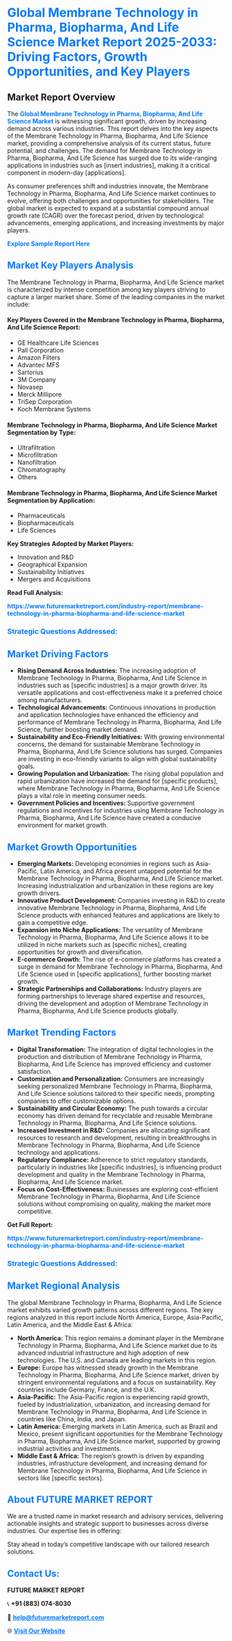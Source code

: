 <h1 style="color: #007BFF;">Global Membrane Technology in Pharma, Biopharma, And Life Science Market Report 2025-2033: Driving Factors, Growth Opportunities, and Key Players</h1>

<section id="overview">
<h2>Market Report Overview</h2>
<p>The <a href="https://www.futuremarketreport.com/industry-report/membrane-technology-in-pharma-biopharma-and-life-science-market" style="color: #007BFF; text-decoration: none;"><strong>Global Membrane Technology in Pharma, Biopharma, And Life Science Market</strong></a> is witnessing significant growth, driven by increasing demand across various industries. This report delves into the key aspects of the Membrane Technology in Pharma, Biopharma, And Life Science market, providing a comprehensive analysis of its current status, future potential, and challenges. The demand for Membrane Technology in Pharma, Biopharma, And Life Science has surged due to its wide-ranging applications in industries such as [insert industries], making it a critical component in modern-day [applications].</p>
<p>As consumer preferences shift and industries innovate, the Membrane Technology in Pharma, Biopharma, And Life Science market continues to evolve, offering both challenges and opportunities for stakeholders. The global market is expected to expand at a substantial compound annual growth rate (CAGR) over the forecast period, driven by technological advancements, emerging applications, and increasing investments by major players.</p>
</section>

<section id="overview">
<p><a href="https://www.futuremarketreport.com/request-sample/reportId=41983" style="color: #007BFF; text-decoration: none;"><strong>Explore Sample Report Here</strong></a></p>
</section>

<section id="key-players">
<h2 style="color: #007BFF;">Market Key Players Analysis</h2>
<p>The Membrane Technology in Pharma, Biopharma, And Life Science market is characterized by intense competition among key players striving to capture a larger market share. Some of the leading companies in the market include:</p>
<h4>Key Players Covered in the Membrane Technology in Pharma, Biopharma, And Life Science Report:</h4>
<ul><li>GE Healthcare Life Sciences</li><li>Pall Corporation</li><li>Amazon Filters</li><li>Advantec MFS</li><li>Sartorius</li><li>3M Company</li><li>Novasep</li><li>Merck Millipore</li><li>TriSep Corporation</li><li>Koch Membrane Systems</li></ul>
<h4>Membrane Technology in Pharma, Biopharma, And Life Science Market Segmentation by Type:</h4>
<ul><li>Ultrafiltration</li><li>Microfiltration</li><li>Nanofiltration</li><li>Chromatography</li><li>Others</li></ul>

<h4>Membrane Technology in Pharma, Biopharma, And Life Science Market Segmentation by Application:</h4>
<ul><li>Pharmaceuticals</li><li>Biopharmaceuticals</li><li>Life Sciences</li></ul>
<p><strong>Key Strategies Adopted by Market Players:</strong></p>
<ul>
<li>Innovation and R&D</li>
<li>Geographical Expansion</li>
<li>Sustainability Initiatives</li>
<li>Mergers and Acquisitions</li>
</ul>
</section>

<section>
<p><strong>Read Full Analysis: </strong></p><a href="https://www.futuremarketreport.com/industry-report/membrane-technology-in-pharma-biopharma-and-life-science-market" style="color: #007BFF; text-decoration: none;"><strong>https://www.futuremarketreport.com/industry-report/membrane-technology-in-pharma-biopharma-and-life-science-market</strong></a>
<h3 style="color: #007BFF;">Strategic Questions Addressed:</h3>
</section>

<section id="driving-factors">
<h2 style="color: #007BFF;">Market Driving Factors</h2>
<ul>
<li><strong>Rising Demand Across Industries:</strong> The increasing adoption of Membrane Technology in Pharma, Biopharma, And Life Science in industries such as [specific industries] is a major growth driver. Its versatile applications and cost-effectiveness make it a preferred choice among manufacturers.</li>
<li><strong>Technological Advancements:</strong> Continuous innovations in production and application technologies have enhanced the efficiency and performance of Membrane Technology in Pharma, Biopharma, And Life Science, further boosting market demand.</li>
<li><strong>Sustainability and Eco-Friendly Initiatives:</strong> With growing environmental concerns, the demand for sustainable Membrane Technology in Pharma, Biopharma, And Life Science solutions has surged. Companies are investing in eco-friendly variants to align with global sustainability goals.</li>
<li><strong>Growing Population and Urbanization:</strong> The rising global population and rapid urbanization have increased the demand for [specific products], where Membrane Technology in Pharma, Biopharma, And Life Science plays a vital role in meeting consumer needs.</li>
<li><strong>Government Policies and Incentives:</strong> Supportive government regulations and incentives for industries using Membrane Technology in Pharma, Biopharma, And Life Science have created a conducive environment for market growth.</li>
</ul>
</section>

<section id="growth-opportunities">
<h2 style="color: #007BFF;">Market Growth Opportunities</h2>
<ul>
<li><strong>Emerging Markets:</strong> Developing economies in regions such as Asia-Pacific, Latin America, and Africa present untapped potential for the Membrane Technology in Pharma, Biopharma, And Life Science market. Increasing industrialization and urbanization in these regions are key growth drivers.</li>
<li><strong>Innovative Product Development:</strong> Companies investing in R&D to create innovative Membrane Technology in Pharma, Biopharma, And Life Science products with enhanced features and applications are likely to gain a competitive edge.</li>
<li><strong>Expansion into Niche Applications:</strong> The versatility of Membrane Technology in Pharma, Biopharma, And Life Science allows it to be utilized in niche markets such as [specific niches], creating opportunities for growth and diversification.</li>
<li><strong>E-commerce Growth:</strong> The rise of e-commerce platforms has created a surge in demand for Membrane Technology in Pharma, Biopharma, And Life Science used in [specific applications], further boosting market growth.</li>
<li><strong>Strategic Partnerships and Collaborations:</strong> Industry players are forming partnerships to leverage shared expertise and resources, driving the development and adoption of Membrane Technology in Pharma, Biopharma, And Life Science products globally.</li>
</ul>
</section>

<section id="trending-factors">
<h2 style="color: #007BFF;">Market Trending Factors</h2>
<ul>
<li><strong>Digital Transformation:</strong> The integration of digital technologies in the production and distribution of Membrane Technology in Pharma, Biopharma, And Life Science has improved efficiency and customer satisfaction.</li>
<li><strong>Customization and Personalization:</strong> Consumers are increasingly seeking personalized Membrane Technology in Pharma, Biopharma, And Life Science solutions tailored to their specific needs, prompting companies to offer customizable options.</li>
<li><strong>Sustainability and Circular Economy:</strong> The push towards a circular economy has driven demand for recyclable and reusable Membrane Technology in Pharma, Biopharma, And Life Science solutions.</li>
<li><strong>Increased Investment in R&D:</strong> Companies are allocating significant resources to research and development, resulting in breakthroughs in Membrane Technology in Pharma, Biopharma, And Life Science technology and applications.</li>
<li><strong>Regulatory Compliance:</strong> Adherence to strict regulatory standards, particularly in industries like [specific industries], is influencing product development and quality in the Membrane Technology in Pharma, Biopharma, And Life Science market.</li>
<li><strong>Focus on Cost-Effectiveness:</strong> Businesses are exploring cost-efficient Membrane Technology in Pharma, Biopharma, And Life Science solutions without compromising on quality, making the market more competitive.</li>
</ul>
</section>

<section>
<p><strong>Get Full Report: </strong></p><a href="https://www.futuremarketreport.com/industry-report/membrane-technology-in-pharma-biopharma-and-life-science-market" style="color: #007BFF; text-decoration: none;"><strong>https://www.futuremarketreport.com/industry-report/membrane-technology-in-pharma-biopharma-and-life-science-market</strong></a>
<h3 style="color: #007BFF;">Strategic Questions Addressed:</h3>
</section>


<section id="regional-analysis">
<h2 style="color: #007BFF;">Market Regional Analysis</h2>
<p>The global Membrane Technology in Pharma, Biopharma, And Life Science market exhibits varied growth patterns across different regions. The key regions analyzed in this report include North America, Europe, Asia-Pacific, Latin America, and the Middle East & Africa:</p>
<ul>
<li><strong>North America:</strong> This region remains a dominant player in the Membrane Technology in Pharma, Biopharma, And Life Science market due to its advanced industrial infrastructure and high adoption of new technologies. The U.S. and Canada are leading markets in this region.</li>
<li><strong>Europe:</strong> Europe has witnessed steady growth in the Membrane Technology in Pharma, Biopharma, And Life Science market, driven by stringent environmental regulations and a focus on sustainability. Key countries include Germany, France, and the U.K.</li>
<li><strong>Asia-Pacific:</strong> The Asia-Pacific region is experiencing rapid growth, fueled by industrialization, urbanization, and increasing demand for Membrane Technology in Pharma, Biopharma, And Life Science in countries like China, India, and Japan.</li>
<li><strong>Latin America:</strong> Emerging markets in Latin America, such as Brazil and Mexico, present significant opportunities for the Membrane Technology in Pharma, Biopharma, And Life Science market, supported by growing industrial activities and investments.</li>
<li><strong>Middle East & Africa:</strong> The region’s growth is driven by expanding industries, infrastructure development, and increasing demand for Membrane Technology in Pharma, Biopharma, And Life Science in sectors like [specific sectors].</li>
</ul>
</section>

<footer>
<h2 style="color: #007BFF;">About FUTURE MARKET REPORT</h2>
<p>We are a trusted name in market research and advisory services, delivering actionable insights and strategic support to businesses across diverse industries. Our expertise lies in offering:</p>

<p>Stay ahead in today’s competitive landscape with our tailored research solutions.</p>

<h2 style="color: #007BFF;">Contact Us:</h2>
<p><strong>FUTURE MARKET REPORT</strong></p>
<p>📞 <strong>+91 (883) 074-8030</strong></p>
<p>📧 <strong><a href="mailto:help@futuremarketreport.com" style="color: #007BFF;">help@futuremarketreport.com</a></strong></p>
<p>🌐 <strong><a href="https://www.futuremarketreport.com/" style="color: #007BFF;">Visit Our Website</a></strong></p>
</footer>